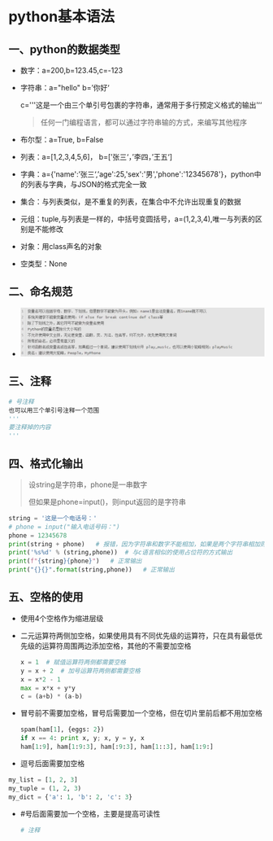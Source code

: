 # python基本语法

## 一、python的数据类型

- 数字：a=200,b=123.45,c=-123

- 字符串：a="hello"          b=’你好‘      

  c='''这是一个由三个单引号包裹的字符串，通常用于多行预定义格式的输出’‘‘

  > 任何一门编程语言，都可以通过字符串输的方式，来编写其他程序

- 布尔型：a=True, b=False
- 列表：a=[1,2,3,4,5,6]， b=[’张三‘，’李四，’王五‘]
- 字典：a={'name':’张三‘,’age':25,'sex':'男','phone':'12345678'}，python中的列表与字典，与JSON的格式完全一致
- 集合：与列表类似，是不重复的列表，在集合中不允许出现重复的数据
- 元组：tuple,与列表是一样的，中括号变圆括号，a=(1,2,3,4),唯一与列表的区别是不能修改
- 对象：用class声名的对象
- 空类型：None

## 二、命名规范

- ![image-20240113100658939](../../picture/eaa0626e94a94a6696a683cbbac56c97.png)

## 三、注释

```python
# 号注释
也可以用三个单引号注释一个范围
'''
要注释掉的内容
'''
```

## 四、格式化输出

> 设string是字符串，phone是一串数字
>
> 但如果是phone=input()，则input返回的是字符串

```python
string = '这是一个电话号：'
# phone = input("输入电话号码：")
phone = 12345678
print(string + phone)   # 报错，因为字符串和数字不能相加，如果是两个字符串相加则输出结果相连接
print('%s%d' % (string,phone))  # 与c语言相似的使用占位符的方式输出
print(f"{string}{phone}")   # 正常输出
print("{}{}".format(string,phone))   # 正常输出
```

## 五、空格的使用

- 使用4个空格作为缩进层级

- 二元运算符两侧加空格，如果使用具有不同优先级的运算符，只在具有最低优先级的运算符周围两边添加空格，其他的不需要加空格

  ```python
  x = 1  # 赋值运算符两侧都需要空格
  y = x + 2  # 加号运算符两侧都需要空格
  x = x*2 - 1
  max = x*x + y*y
  c = (a+b) * (a-b)
  ```

- 冒号前不需要加空格，冒号后需要加一个空格，但在切片里前后都不用加空格

  ```python
  spam(ham[1], {eggs: 2})
  if x == 4: print x, y; x, y = y, x
  ham[1:9], ham[1:9:3], ham[:9:3], ham[1::3], ham[1:9:]
  ```

- 逗号后面需要加空格

```python
my_list = [1, 2, 3]
my_tuple = (1, 2, 3)
my_dict = {'a': 1, 'b': 2, 'c': 3}
```

- #号后面需要加一个空格，主要是提高可读性

  ```python
  # 注释
  ```

  